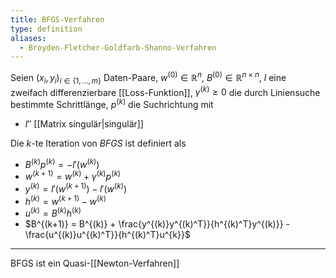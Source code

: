 ```yaml
---
title: BFGS-Verfahren
type: definition
aliases:
  - Broyden-Fletcher-Goldfarb-Shanno-Verfahren
---
```


Seien $(x_i, y_i)_{i \in \{ 1, \dots, m \}}$ Daten-Paare, $w^{(0)} \in \mathbb{R}^n$, $B^{(0)} \in \mathbb{R}^{n \times n}$, $l$ eine zweifach differenzierbare [[Loss-Funktion]], $\gamma^{(k)} \ge 0$ die durch Liniensuche bestimmte Schrittlänge, $p^{(k)}$ die Suchrichtung mit
- $l''$ [[Matrix singulär|singulär]]

Die $k$-te Iteration von *BFGS* ist definiert als
- $B^{(k)}p^{(k)} = -l'(w^{(k)})$
- $w^{(k+1)} = w^{(k)} + \gamma^{(k)}p^{(k)}$
- $y^{(k)} = l'(w^{(k+1)}) - l'(w^{(k)})$
- $h^{(k)} = w^{(k+1)} - w^{(k)}$
- $u^{(k)} = B^{(k)}h^{(k)}$
- $B^{(k+1)} = B^{(k)} + \frac{y^{(k)}y^{(k)^T}}{h^{(k)^T}y^{(k)}} - \frac{u^{(k)}u^{(k)^T}}{h^{(k)^T}u^{k}}$

---

BFGS ist ein Quasi-[[Newton-Verfahren]]
